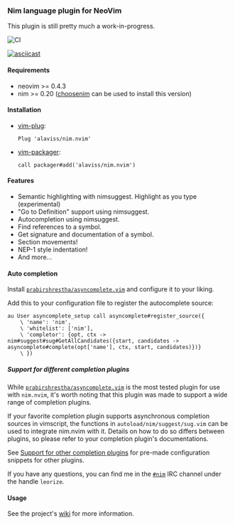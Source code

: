 ### Nim language plugin for NeoVim

This plugin is still pretty much a work-in-progress.

![CI](https://github.com/alaviss/nim.nvim/workflows/CI/badge.svg)

[![asciicast](https://asciinema.org/a/223646.svg)](https://asciinema.org/a/223646)

#### Requirements

- neovim >= 0.4.3
- nim >= 0.20 ([choosenim] can be used to install this version)

#### Installation

- [vim-plug]:

      Plug 'alaviss/nim.nvim'

- [vim-packager]:

      call packager#add('alaviss/nim.nvim')

#### Features

- Semantic highlighting with nimsuggest. Highlight as you type (experimental)
- "Go to Definition" support using nimsuggest.
- Autocompletion using nimsuggest.
- Find references to a symbol.
- Get signature and documentation of a symbol.
- Section movements!
- NEP-1 style indentation!
- And more...

#### Auto completion

Install [`prabirshrestha/asyncomplete.vim`][0] and configure it to your liking.

Add this to your configuration file to register the autocomplete source:

```vim
au User asyncomplete_setup call asyncomplete#register_source({
    \ 'name': 'nim',
    \ 'whitelist': ['nim'],
    \ 'completor': {opt, ctx -> nim#suggest#sug#GetAllCandidates({start, candidates -> asyncomplete#complete(opt['name'], ctx, start, candidates)})}
    \ })
```

##### Support for different completion plugins

While [`prabirshrestha/asyncomplete.vim`][0] is the most tested plugin for use
with `nim.nvim`, it's worth noting that this plugin was made to support a wide
range of completion plugins.

If your favorite completion plugin supports asynchronous completion sources in
vimscript, the functions in `autoload/nim/suggest/sug.vim` can be used to
integrate nim.nvim with it. Details on how to do so differs between plugins, so
please refer to your completion plugin's documentations.

See [Support for other completion plugins][2] for pre-made configuration
snippets for other plugins.

If you have any questions, you can find me in the [`#nim`] IRC channel
under the handle `leorize`.

#### Usage

See the project's [wiki][1] for more information.

[0]: https://github.com/prabirshrestha/asyncomplete.vim
[1]: https://github.com/alaviss/nim.nvim/wiki
[2]: https://github.com/alaviss/nim.nvim/wiki/Support-for-other-completion-plugins
[choosenim]: https://github.com/dom96/choosenim
[vim-packager]: https://github.com/kristijanhusak/vim-packager
[vim-plug]: https://github.com/junegunn/vim-plug
[`#nim`]: irc://freenode.net/nim
